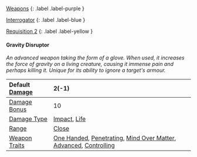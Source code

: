 
[Weapons](Game/Weapons-List)
{: .label .label-purple }

[Interrogator](Game/Blocks/Interrogator)
{: .label .label-blue }

[Requisition 2](Game/Deployment#Requisition)
{: .label .label-yellow }
#### Gravity Disruptor
*An advanced weapon taking the form of a glove. When used, it increases the force of gravity on a living creature, causing it immense pain and perhaps killing it. Unique for its ability to ignore a target's armour.*

| Default [Damage](Core/Weapons#Calculating%20Damage) | 2(-1)                                                                                                                                                                                                                             |
| :-------------------------------------------------- | :-------------------------------------------------------------------------------------------------------------------------------------------------------------------------------------------------------------------------------- |
| [Damage Bonus](Game/Core/Weapons#Damage%20Bonus)    | 10                                                                                                                                                                                                                                |
| [Damage Type](Core/Weapons#Damage%20Type)           | [Impact](Game/Core/Injury#Impact), [Life](Game/Core/Injury#Life)                                                                                                                                                                  |
| [Range](Core/Weapons#Range)                         | [Close](Game/Core/Movement#Close)                                                                                                                                                                                                 |
| [Weapon Traits](Core/Weapon-Traits)                 | [One Handed](Game/Core/Blocks/One-Handed), [Penetrating](Game/Core/Blocks/Penetrating), [Mind Over Matter](Game/Core/Blocks/Mind-Over-Matter), [Advanced](Game/Core/Blocks/Advanced), [Controlling](Game/Core/Blocks/Controlling) |
